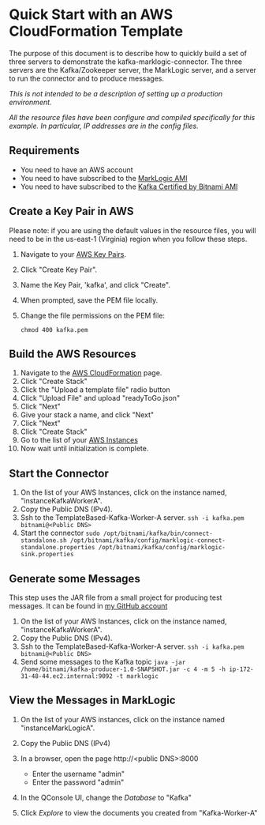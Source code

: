 # Quick Start with an AWS CloudFormation Template
The purpose of this document is to describe how to quickly build a set of three servers to demonstrate the kafka-marklogic-connector.
The three servers are the Kafka/Zookeeper server, the MarkLogic server, and a server to run the connector and to produce messages.

_This is not intended to be a description of setting up a production environment._

_All the resource files have been configure and compiled specifically for this example.
In particular, IP addresses are in the config files._

## Requirements
* You need to have an AWS account
* You need to have subscribed to the [MarkLogic AMI](https://aws.amazon.com/marketplace/pp/B072Z536VB?ref_=aws-mp-console-subscription-detail)
* You need to have subscribed to the [Kafka Certified by Bitnami AMI](https://aws.amazon.com/marketplace/pp/B01K0IWPVI?qid=1587125714910&sr=0-1&ref_=srh_res_product_title)

## Create a Key Pair in AWS
Please note: if you are using the default values in the resource files, you will need to be in the us-east-1 (Virginia) region when you follow these steps.

1. Navigate to your [AWS Key Pairs](https://console.aws.amazon.com/ec2/v2/home?region=us-east-1#KeyPairs:sort=keyName). 

1. Click "Create Key Pair".

1. Name the Key Pair, 'kafka', and click "Create".

1. When prompted, save the PEM file locally.

1. Change the file permissions on the PEM file:

   ```
   chmod 400 kafka.pem
   ```

## Build the AWS Resources
1. Navigate to the [AWS CloudFormation](https://console.aws.amazon.com/cloudformation/home?region=us-east-1) page.
1. Click "Create Stack"
1. Click the "Upload a template file" radio button
1. Click "Upload File" and upload "readyToGo.json"
1. Click "Next"
1. Give your stack a name, and click "Next"
1. Click "Next"
1. Click "Create Stack"
1. Go to the list of your [AWS Instances](https://console.aws.amazon.com/ec2/v2/home?region=us-east-1#Instances:sort=tag:Name)
1. Now wait until initialization is complete.

## Start the Connector
1. On the list of your AWS Instances, click on the instance named, "instanceKafkaWorkerA".
1. Copy the Public DNS (IPv4).
1. Ssh to the TemplateBased-Kafka-Worker-A server.
`ssh -i kafka.pem bitnami@<Public DNS>`
1. Start the connector
`sudo /opt/bitnami/kafka/bin/connect-standalone.sh /opt/bitnami/kafka/config/marklogic-connect-standalone.properties /opt/bitnami/kafka/config/marklogic-sink.properties`

## Generate some Messages
This step uses the JAR file from a small project for producing test messages. It can be found in [my GitHub account](https://github.com/BillFarber/KafkaProducer)
1. On the list of your AWS Instances, click on the instance named, "instanceKafkaWorkerA".
1. Copy the Public DNS (IPv4).
1. Ssh to the TemplateBased-Kafka-Worker-A server.
`ssh -i kafka.pem bitnami@<Public DNS>`
1. Send some messages to the Kafka topic
`java -jar /home/bitnami/kafka-producer-1.0-SNAPSHOT.jar -c 4 -m 5 -h ip-172-31-48-44.ec2.internal:9092 -t marklogic`

## View the Messages in MarkLogic

1. On the list of your AWS instances, click on the instance named "instanceMarkLogicA".
2. Copy the Public DNS (IPv4)
3. In a browser, open the page http://\<public DNS>:8000
   * Enter the username "admin"
   * Enter the password "admin"

4. In the QConsole UI, change the *Database* to "Kafka"
5. Click *Explore* to view the documents you created from "Kafka-Worker-A"